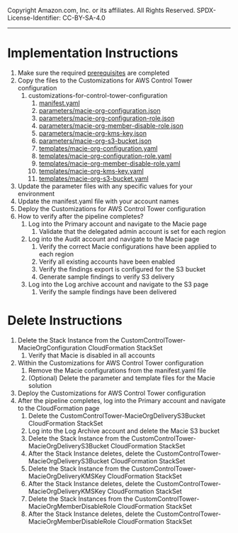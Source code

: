 Copyright Amazon.com, Inc. or its affiliates. All Rights Reserved. SPDX-License-Identifier: CC-BY-SA-4.0

----
   
# Implementation Instructions

1. Make sure the required [prerequisites](../../../../extras/aws-control-tower/prerequisites/README.md) are completed
2. Copy the files to the Customizations for AWS Control Tower configuration 
   1. customizations-for-control-tower-configuration
       1. [manifest.yaml](manifest.yaml)
       2. [parameters/macie-org-configuration.json](parameters/macie-org-configuration.json)
       3. [parameters/macie-org-configuration-role.json](parameters/macie-org-configuration-role.json)
       4. [parameters/macie-org-member-disable-role.json](parameters/macie-org-member-disable-role.json)
       5. [parameters/macie-org-kms-key.json](parameters/macie-org-kms-key.json)
       6. [parameters/macie-org-s3-bucket.json](parameters/macie-org-s3-bucket.json)
       7. [templates/macie-org-configuration.yaml](../templates/macie-org-configuration.yaml)
       8. [templates/macie-org-configuration-role.yaml](../templates/macie-org-configuration-role.yaml)
       9. [templates/macie-org-member-disable-role.yaml](../templates/macie-org-member-disable-role.yaml)
       10. [templates/macie-org-kms-key.yaml](../templates/macie-org-kms-key.yaml)
       11. [templates/macie-org-s3-bucket.yaml](../templates/macie-org-s3-bucket.yaml) 
3. Update the parameter files with any specific values for your environment
4. Update the manifest.yaml file with your account names
5. Deploy the Customizations for AWS Control Tower configuration
6. How to verify after the pipeline completes?
   1. Log into the Primary account and navigate to the Macie page
      1. Validate that the delegated admin account is set for each region
   2. Log into the Audit account and navigate to the Macie page
      1. Verify the correct Macie configurations have been applied to each region
      2. Verify all existing accounts have been enabled
      3. Verify the findings export is configured for the S3 bucket
      4. Generate sample findings to verify S3 delivery
   3. Log into the Log archive account and navigate to the S3 page
      1. Verify the sample findings have been delivered
      
# Delete Instructions

1. Delete the Stack Instance from the CustomControlTower-MacieOrgConfiguration CloudFormation StackSet
   1. Verify that Macie is disabled in all accounts
2. Within the Customizations for AWS Control Tower configuration
   1. Remove the Macie configurations from the manifest.yaml file
   2. (Optional) Delete the parameter and template files for the Macie solution
3. Deploy the Customizations for AWS Control Tower configuration
4. After the pipeline completes, log into the Primary account and navigate to the CloudFormation page 
   1. Delete the CustomControlTower-MacieOrgDeliveryS3Bucket CloudFormation StackSet
   2. Log into the Log Archive account and delete the Macie S3 bucket
   3. Delete the Stack Instance from the CustomControlTower-MacieOrgDeliveryS3Bucket CloudFormation StackSet
   4. After the Stack Instance deletes, delete the CustomControlTower-MacieOrgDeliveryS3Bucket CloudFormation StackSet
   5. Delete the Stack Instance from the CustomControlTower-MacieOrgDeliveryKMSKey CloudFormation StackSet
   6. After the Stack Instance deletes, delete the CustomControlTower-MacieOrgDeliveryKMSKey CloudFormation StackSet
   7. Delete the Stack Instances from the CustomControlTower-MacieOrgMemberDisableRole CloudFormation StackSet
   8. After the Stack Instance deletes, delete the CustomControlTower-MacieOrgMemberDisableRole CloudFormation StackSet
   
   

      